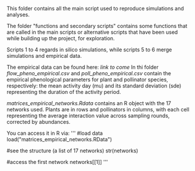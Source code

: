This folder contains all the main script used to reproduce simulations and analyses.

The folder "functions and secondary scripts" contains some functions that are called in the main scripts or alternative scripts that have been used while building up the project, for exploration.

Scripts 1 to 4 regards in silico simulations, while scripts 5 to 6 merge simulations and empirical data.

The empirical data can be found here: *link to come*
In thi folder *flow_pheno_empirical.csv* and *poll_pheno_empirical.csv* contain the empirical phenological parameters for plant and pollinator species, respectively: the mean activity day (mu) and its standard deviation (sde) representing the duration of the activity period.

*matrices_empirical_networks.Rdata* contains an R object with the 17 networks used. Plants are in rows and pollinators in columns, with each cell representing the average interaction value across sampling rounds, corrected by abundances.

You can access it in R via:
'''
#load data
load("matrices_empirical_networks.RData")

#see the structure (a list of 17 networks)
str(networks)

#access the first network
networks[[1]]
'''
